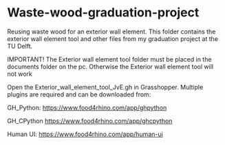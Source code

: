 # Waste-wood-graduation-project
Reusing waste wood for an exterior wall element.
This folder contains the exterior wall element tool and other files from my graduation project at the TU Delft. 


IMPORTANT! The Exterior wall element tool folder must be placed in the documents folder on the pc. Otherwise the Exterior wall element tool will not work

Open the Exterior_wall_element_tool_JvE.gh in Grasshopper. Multiple plugins are required and can be downloaded from: 

GH_Python: https://www.food4rhino.com/app/ghpython

GH_CPython https://www.food4rhino.com/app/ghcpython

Human UI: https://www.food4rhino.com/app/human-ui
